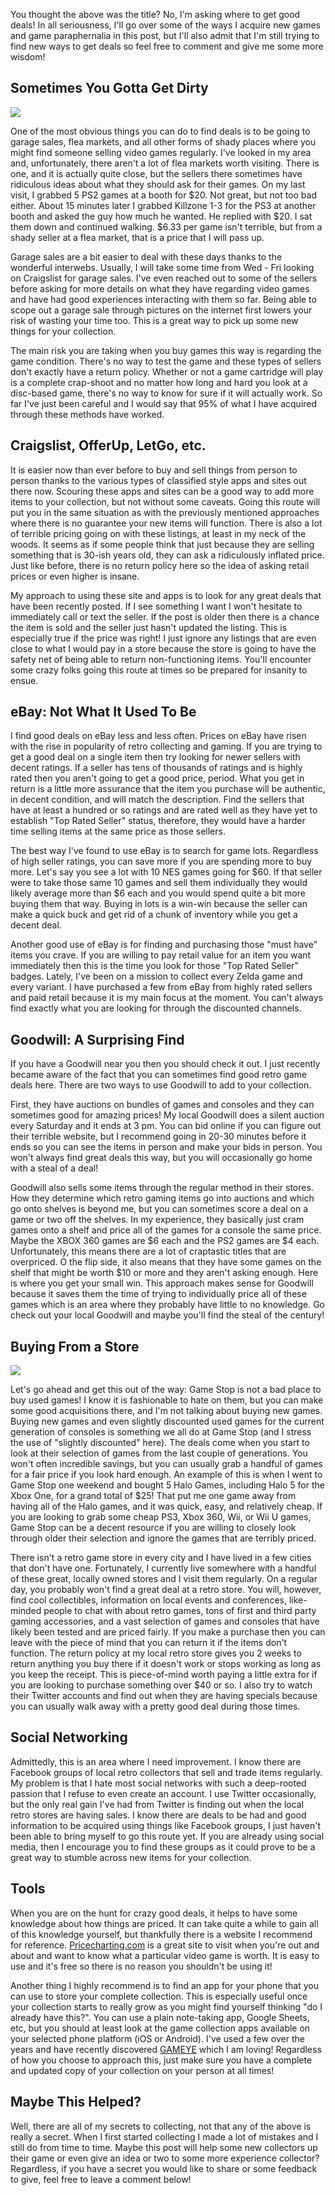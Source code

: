 You thought the above was the title? No, I'm asking where to get good deals! In all seriousness, I'll go over some of the ways I acquire new games and game paraphernalia in this post, but I'll also admit that I'm still trying to find new ways to get deals so feel free to comment and give me some more wisdom!

## Sometimes You Gotta Get Dirty

<div class="image-container">
	 <img src="/images/blog/gaming/flea-market.jpg" onclick="openImage('/images/blog/gaming/flea-market.jpg')">
</div>

One of the most obvious things you can do to find deals is to be going to garage sales, flea markets, and all other forms of shady places where you might find someone selling video games regularly. I've looked in my area and, unfortunately, there aren't a lot of flea markets worth visiting. There is one, and it is actually quite close, but the sellers there sometimes have ridiculous ideas about what they should ask for their games. On my last visit, I grabbed 5 PS2 games at a booth for $20. Not great, but not too bad either. About 15 minutes later I grabbed Killzone 1-3 for the PS3 at another booth and asked the guy how much he wanted. He replied with $20. I sat them down and continued walking. $6.33 per game isn't terrible, but from a shady seller at a flea market, that is a price that I will pass up.

Garage sales are a bit easier to deal with these days thanks to the wonderful interwebs. Usually, I will take some time from Wed - Fri looking on Craigslist for garage sales. I've even reached out to some of the sellers before asking for more details on what they have regarding video games and have had good experiences interacting with them so far. Being able to scope out a garage sale through pictures on the internet first lowers your risk of wasting your time too. This is a great way to pick up some new things for your collection.

The main risk you are taking when you buy games this way is regarding the game condition. There's no way to test the game and these types of sellers don't exactly have a return policy. Whether or not a game cartridge will play is a complete crap-shoot and no matter how long and hard you look at a disc-based game, there's no way to know for sure if it will actually work. So far I've just been careful and I would say that 95% of what I have acquired through these methods have worked.

## Craigslist, OfferUp, LetGo, etc.

It is easier now than ever before to buy and sell things from person to person thanks to the various types of classified style apps and sites out there now. Scouring these apps and sites can be a good way to add more items to your collection, but not without some caveats. Going this route will put you in the same situation as with the previously mentioned approaches where there is no guarantee your new items will function. There is also a lot of terrible pricing going on with these listings, at least in my neck of the woods. It seems as if some people think that just because they are selling something that is 30-ish years old, they can ask a ridiculously inflated price. Just like before, there is no return policy here so the idea of asking retail prices or even higher is insane.

My approach to using these site and apps is to look for any great deals that have been recently posted. If I see something I want I won't hesitate to immediately call or text the seller. If the post is older then there is a chance the item is sold and the seller just hasn't updated the listing. This is especially true if the price was right! I just ignore any listings that are even close to what I would pay in a store because the store is going to have the safety net of being able to return non-functioning items. You'll encounter some crazy folks going this route at times so be prepared for insanity to ensue.

## eBay: Not What It Used To Be

I find good deals on eBay less and less often. Prices on eBay have risen with the rise in popularity of retro collecting and gaming. If you are trying to get a good deal on a single item then try looking for newer sellers with decent ratings. If a seller has tens of thousands of ratings and is highly rated then you aren't going to get a good price, period. What you get in return is a little more assurance that the item you purchase will be authentic, in decent condition, and will match the description. Find the sellers that have at least a hundred or so ratings and are rated well as they have yet to establish "Top Rated Seller" status, therefore, they would have a harder time selling items at the same price as those sellers.

The best way I've found to use eBay is to search for game lots. Regardless of high seller ratings, you can save more if you are spending more to buy more. Let's say you see a lot with 10 NES games going for $60. If that seller were to take those same 10 games and sell them individually they would likely average more than $6 each and you would spend quite a bit more buying them that way. Buying in lots is a win-win because the seller can make a quick buck and get rid of a chunk of inventory while you get a decent deal.

Another good use of eBay is for finding and purchasing those "must have" items you crave. If you are willing to pay retail value for an item you want immediately then this is the time you look for those "Top Rated Seller" badges. Lately, I've been on a mission to collect every Zelda game and every variant. I have purchased a few from eBay from highly rated sellers and paid retail because it is my main focus at the moment. You can't always find exactly what you are looking for through the discounted channels.

## Goodwill: A Surprising Find

If you have a Goodwill near you then you should check it out. I just recently became aware of the fact that you can sometimes find good retro game deals here. There are two ways to use Goodwill to add to your collection.

First, they have auctions on bundles of games and consoles and they can sometimes good for amazing prices! My local Goodwill does a silent auction every Saturday and it ends at 3 pm. You can bid online if you can figure out their terrible website, but I recommend going in 20-30 minutes before it ends so you can see the items in person and make your bids in person. You won't always find great deals this way, but you will occasionally go home with a steal of a deal!

Goodwill also sells some items through the regular method in their stores. How they determine which retro gaming items go into auctions and which go onto shelves is beyond me, but you can sometimes score a deal on a game or two off the shelves. In my experience, they basically just cram games onto a shelf and price all of the games for a console the same price. Maybe the XBOX 360 games are $6 each and the PS2 games are $4 each. Unfortunately, this means there are a lot of craptastic titles that are overpriced. O the flip side, it also means that they have some games on the shelf that might be worth $10 or more and they aren't asking enough. Here is where you get your small win. This approach makes sense for Goodwill because it saves them the time of trying to individually price all of these games which is an area where they probably have little to no knowledge. Go check out your local Goodwill and maybe you'll find the steal of the century!

## Buying From a Store

<div class="image-container">
	 <img src="/images/blog/gaming/game_stop.jpg" onclick="openImage('/images/blog/gaming/game_stop.jpg')">
</div>

Let's go ahead and get this out of the way: Game Stop is not a bad place to buy used games! I know it is fashionable to hate on them, but you can make some good acquisitions there, and I'm not talking about buying new games. Buying new games and even slightly discounted used games for the current generation of consoles is something we all do at Game Stop (and I stress the use of "slightly discounted" here). The deals come when you start to look at their selection of games from the last couple of generations. You won't often incredible savings, but you can usually grab a handful of games for a fair price if you look hard enough. An example of this is when I went to Game Stop one weekend and bought 5 Halo Games, including Halo 5 for the Xbox One, for a grand total of $25! That put me one game away from having all of the Halo games, and it was quick, easy, and relatively cheap. If you are looking to grab some cheap PS3, Xbox 360, Wii, or Wii U games, Game Stop can be a decent resource if you are willing to closely look through older their selection and ignore the games that are terribly priced.

There isn't a retro game store in every city and I have lived in a few cities that don't have one. Fortunately, I currently live somewhere with a handful of these great, locally owned stores and I visit them regularly. On a regular day, you probably won't find a great deal at a retro store. You will, however, find cool collectibles, information on local events and conferences, like-minded people to chat with about retro games, tons of first and third party gaming accessories, and a vast selection of games and consoles that have likely been tested and are priced fairly. If you make a purchase then you can leave with the piece of mind that you can return it if the items don't function. The return policy at my local retro store gives you 2 weeks to return anything you buy there if it doesn't work or stops working as long as you keep the receipt. This is piece-of-mind worth paying a little extra for if you are looking to purchase something over $40 or so. I also try to watch their Twitter accounts and find out when they are having specials because you can usually walk away with a pretty good deal during those times.

## Social Networking

Admittedly, this is an area where I need improvement. I know there are Facebook groups of local retro collectors that sell and trade items regularly. My problem is that I hate most social networks with such a deep-rooted passion that I refuse to even create an account. I use Twitter occasionally, but the only real gain I've had from Twitter is finding out when the local retro stores are having sales. I know there are deals to be had and good information to be acquired using things like Facebook groups, I just haven't been able to bring myself to go this route yet. If you are already using social media, then I encourage you to find these groups as it could prove to be a great way to stumble across new items for your collection.

## Tools

When you are on the hunt for crazy good deals, it helps to have some knowledge about how things are priced. It can take quite a while to gain all of this knowledge yourself, but thankfully there is a website I recommend for reference. [Pricecharting.com](https://www.pricecharting.com/) is a great site to visit when you're out and about and want to know what a particular video game is worth. It is easy to use and it's free so there is no reason you shouldn't be using it!

Another thing I highly recommend is to find an app for your phone that you can use to store your complete collection. This is especially useful once your collection starts to really grow as you might find yourself thinking "do I already have this?". You can use a plain note-taking app, Google Sheets, etc, but you should at least look at the game collection apps available on your selected phone platform (iOS or Android). I've used a few over the years and have recently discovered [GAMEYE](https://play.google.com/store/apps/details?id=com.hairyharri.gameye&hl=en_US) which I am loving! Regardless of how you choose to approach this, just make sure you have a complete and updated copy of your collection on your person at all times!

## Maybe This Helped?

Well, there are all of my secrets to collecting, not that any of the above is really a secret. When I first started collecting I made a lot of mistakes and I still do from time to time. Maybe this post will help some new collectors up their game or even give an idea or two to some more experience collector? Regardless, if you have a secret you would like to share or some feedback to give, feel free to leave a comment below!